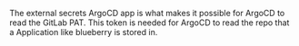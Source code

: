 The external secrets ArgoCD app is what makes it possible for
ArgoCD to read the GitLab PAT. This token is needed for
ArgoCD to read the repo that a Application like blueberry
is stored in.
